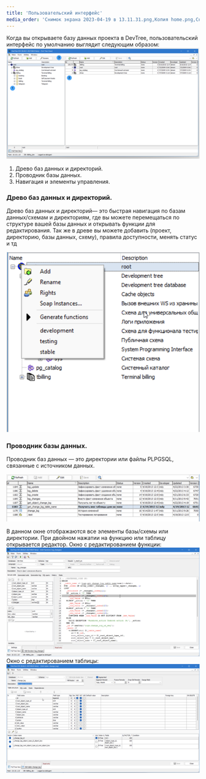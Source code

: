 ```yaml
---
title: 'Пользовательский интерфейс'
media_order: 'Снимок экрана 2023-04-19 в 13.11.31.png,Копия home.png,Снимок экрана 2023-04-19 в 15.59.33.png,Снимок экрана 2023-04-19 в 16.09.25.png,Снимок экрана 2023-04-19 в 16.11.28.png,Снимок экрана 2023-04-19 в 16.12.32.png'
---
```


Когда вы открываете базу данных проекта в DevTree, пользовательский интерфейс по умолчанию выглядит следующим образом:
![%D0%9A%D0%BE%D0%BF%D0%B8%D1%8F%20home](%D0%9A%D0%BE%D0%BF%D0%B8%D1%8F%20home.png "%D0%9A%D0%BE%D0%BF%D0%B8%D1%8F%20home")

1. Древо баз данных и директорий. 
2. Проводник базы данных.
3. Навигация и элементы управления. 

### Древо баз данных и директорий.

Древо баз данных и директорий— это быстрая навигация по базам данных/схемам и директориям, где вы можете перемещаться по структуре вашей базы данных и открывать функции для редактирования. Так же в древе вы можете добавить (проект, директорию, базы данных, схему), правила доступности, менять статус и тд

![%D0%A1%D0%BD%D0%B8%D0%BC%D0%BE%D0%BA%20%D1%8D%D0%BA%D1%80%D0%B0%D0%BD%D0%B0%202023-04-19%20%D0%B2%2015.59.33](%D0%A1%D0%BD%D0%B8%D0%BC%D0%BE%D0%BA%20%D1%8D%D0%BA%D1%80%D0%B0%D0%BD%D0%B0%202023-04-19%20%D0%B2%2015.59.33.png "%D0%A1%D0%BD%D0%B8%D0%BC%D0%BE%D0%BA%20%D1%8D%D0%BA%D1%80%D0%B0%D0%BD%D0%B0%202023-04-19%20%D0%B2%2015.59.33")


### Проводник базы данных.

Проводник баз данных — это директории или файлы PLPGSQL, связанные с источником данных.

![%D0%A1%D0%BD%D0%B8%D0%BC%D0%BE%D0%BA%20%D1%8D%D0%BA%D1%80%D0%B0%D0%BD%D0%B0%202023-04-19%20%D0%B2%2016.09.25](%D0%A1%D0%BD%D0%B8%D0%BC%D0%BE%D0%BA%20%D1%8D%D0%BA%D1%80%D0%B0%D0%BD%D0%B0%202023-04-19%20%D0%B2%2016.09.25.png "%D0%A1%D0%BD%D0%B8%D0%BC%D0%BE%D0%BA%20%D1%8D%D0%BA%D1%80%D0%B0%D0%BD%D0%B0%202023-04-19%20%D0%B2%2016.09.25")

В данном окне отображаются все элементы базы/схемы или директории. При двойном нажатии на функцию или таблицу открывается редактор. 
Окно с редактированием функции:
![%D0%A1%D0%BD%D0%B8%D0%BC%D0%BE%D0%BA%20%D1%8D%D0%BA%D1%80%D0%B0%D0%BD%D0%B0%202023-04-19%20%D0%B2%2016.11.28](%D0%A1%D0%BD%D0%B8%D0%BC%D0%BE%D0%BA%20%D1%8D%D0%BA%D1%80%D0%B0%D0%BD%D0%B0%202023-04-19%20%D0%B2%2016.11.28.png "%D0%A1%D0%BD%D0%B8%D0%BC%D0%BE%D0%BA%20%D1%8D%D0%BA%D1%80%D0%B0%D0%BD%D0%B0%202023-04-19%20%D0%B2%2016.11.28")
Окно с редактированием таблицы:
![%D0%A1%D0%BD%D0%B8%D0%BC%D0%BE%D0%BA%20%D1%8D%D0%BA%D1%80%D0%B0%D0%BD%D0%B0%202023-04-19%20%D0%B2%2016.12.32](%D0%A1%D0%BD%D0%B8%D0%BC%D0%BE%D0%BA%20%D1%8D%D0%BA%D1%80%D0%B0%D0%BD%D0%B0%202023-04-19%20%D0%B2%2016.12.32.png "%D0%A1%D0%BD%D0%B8%D0%BC%D0%BE%D0%BA%20%D1%8D%D0%BA%D1%80%D0%B0%D0%BD%D0%B0%202023-04-19%20%D0%B2%2016.12.32")
